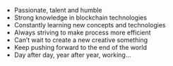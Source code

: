 - Passionate, talent and humble
- Strong knowledge in blockchain technologies
- Constantly learning new concepts and technologies
- Always striving to make process more efficient
- Can’t wait to create a new creative something
- Keep pushing forward to the end of the world
- Day after day, year after year, working...
